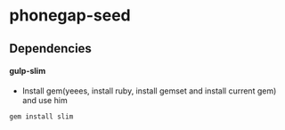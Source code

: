 phonegap-seed
=============

## Dependencies
#### gulp-slim
- Install gem(yeees, install ruby, install gemset and install current gem) and use him

```gem install slim```
